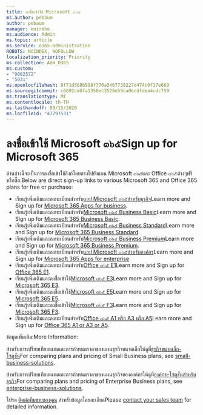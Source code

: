 ```yaml
---
title: ลงชื่อเข้าใช้ Microsoft ๓๖๕
ms.author: pebaum
author: pebaum
manager: mnirkhe
ms.audience: Admin
ms.topic: article
ms.service: o365-administration
ROBOTS: NOINDEX, NOFOLLOW
localization_priority: Priority
ms.collection: Adm_O365
ms.custom:
- "9002572"
- "5031"
ms.openlocfilehash: 8f71d568b998f776a3467738227d474c0f17e669
ms.sourcegitcommit: c6692ce0fa1358ec3529e59ca0ecdfdea4cdc759
ms.translationtype: MT
ms.contentlocale: th-TH
ms.lasthandoff: 09/15/2020
ms.locfileid: "47797531"
---
```

# <a name="sign-up-for-microsoft-365"></a><span data-ttu-id="33783-102">ลงชื่อเข้าใช้ Microsoft ๓๖๕</span><span class="sxs-lookup"><span data-stu-id="33783-102">Sign up for Microsoft 365</span></span>

<span data-ttu-id="33783-103">ด้านล่างนี้จะเป็นการลงชื่อเข้าใช้ลิงก์โดยตรงไปยังแผน Microsoft ๓๖๕และ Office ๓๖๕ต่างๆฟรีหรือซื้อ:</span><span class="sxs-lookup"><span data-stu-id="33783-103">Below are direct sign-up links to various Microsoft 365 and Office 365 plans for free or purchase:</span></span>

- <span data-ttu-id="33783-104">เรียนรู้เพิ่มเติมและลงทะเบียนสำหรับ[แอป Microsoft ๓๖๕สำหรับธุรกิจ](https://products.office.com/business/office-365-business?activetab=pivot%3aoverviewtab)</span><span class="sxs-lookup"><span data-stu-id="33783-104">Learn more and Sign up for [Microsoft 365 Apps for business](https://products.office.com/business/office-365-business?activetab=pivot%3aoverviewtab).</span></span>
- <span data-ttu-id="33783-105">เรียนรู้เพิ่มเติมและลงทะเบียนสำหรับ[Microsoft ๓๖๕ Business Basic](https://products.office.com/business/office-365-business-essentials?activetab=pivot%3aoverviewtab)</span><span class="sxs-lookup"><span data-stu-id="33783-105">Learn more and Sign up for [Microsoft 365 Business Basic](https://products.office.com/business/office-365-business-essentials?activetab=pivot%3aoverviewtab).</span></span>
- <span data-ttu-id="33783-106">เรียนรู้เพิ่มเติมและลงทะเบียนสำหรับ[Microsoft ๓๖๕ Business Standard](https://products.office.com/business/office-365-business-premium?activetab=pivot%3aoverviewtab)</span><span class="sxs-lookup"><span data-stu-id="33783-106">Learn more and Sign up for [Microsoft 365 Business Standard](https://products.office.com/business/office-365-business-premium?activetab=pivot%3aoverviewtab).</span></span>
- <span data-ttu-id="33783-107">เรียนรู้เพิ่มเติมและลงทะเบียนสำหรับ[Microsoft ๓๖๕ Business Premium](https://www.microsoft.com/microsoft-365/business/microsoft-365-business?activetab=pivot%3aoverviewtab)</span><span class="sxs-lookup"><span data-stu-id="33783-107">Learn more and Sign up for [Microsoft 365 Business Premium](https://www.microsoft.com/microsoft-365/business/microsoft-365-business?activetab=pivot%3aoverviewtab).</span></span>
- <span data-ttu-id="33783-108">เรียนรู้เพิ่มเติมและลงทะเบียนสำหรับ[แอป Microsoft ๓๖๕สำหรับองค์กร](https://products.office.com/business/office-365-proplus-product?activetab=pivot%3aoverviewtab)</span><span class="sxs-lookup"><span data-stu-id="33783-108">Learn more and Sign up for [Microsoft 365 Apps for enterprise](https://products.office.com/business/office-365-proplus-product?activetab=pivot%3aoverviewtab).</span></span>
- <span data-ttu-id="33783-109">เรียนรู้เพิ่มเติมและลงทะเบียนสำหรับ[Office ๓๖๕ E1](https://www.microsoft.com/microsoft-365/business/office-365-enterprise-e1-business-software?activetab=pivot:overviewtab)</span><span class="sxs-lookup"><span data-stu-id="33783-109">Learn more and Sign up for [Office 365 E1](https://www.microsoft.com/microsoft-365/business/office-365-enterprise-e1-business-software?activetab=pivot:overviewtab).</span></span>
- <span data-ttu-id="33783-110">เรียนรู้เพิ่มเติมและลงชื่อเข้าใช้[Microsoft ๓๖๕ E3](https://www.microsoft.com/microsoft-365/enterprise-e3-business-software)</span><span class="sxs-lookup"><span data-stu-id="33783-110">Learn more and Sign up for [Microsoft 365 E3](https://www.microsoft.com/microsoft-365/enterprise-e3-business-software).</span></span>
- <span data-ttu-id="33783-111">เรียนรู้เพิ่มเติมและลงชื่อเข้าใช้[Microsoft ๓๖๕ E5](https://www.microsoft.com/microsoft-365/enterprise-e5-business-software?activetab=pivot%3aoverviewtab)</span><span class="sxs-lookup"><span data-stu-id="33783-111">Learn more and Sign up for [Microsoft 365 E5](https://www.microsoft.com/microsoft-365/enterprise-e5-business-software?activetab=pivot%3aoverviewtab).</span></span>
- <span data-ttu-id="33783-112">เรียนรู้เพิ่มเติมและลงชื่อเข้าใช้[Microsoft ๓๖๕ F3](https://www.microsoft.com/microsoft-365/microsoft-365-enterprise-f3?activetab=pivot%3aoverviewtab)</span><span class="sxs-lookup"><span data-stu-id="33783-112">Learn more and Sign up for [Microsoft 365 F3](https://www.microsoft.com/microsoft-365/microsoft-365-enterprise-f3?activetab=pivot%3aoverviewtab).</span></span>
- <span data-ttu-id="33783-113">เรียนรู้เพิ่มเติมและลงทะเบียนสำหรับ[Office ๓๖๕ A1 หรือ A3 หรือ A5](https://www.microsoft.com/microsoft-365/academic/compare-office-365-education-plans?activetab=tab:primaryr1)</span><span class="sxs-lookup"><span data-stu-id="33783-113">Learn more and Sign up for [Office 365 A1 or A3 or A5](https://www.microsoft.com/microsoft-365/academic/compare-office-365-education-plans?activetab=tab:primaryr1).</span></span>

<span data-ttu-id="33783-114">ข้อมูลเพิ่มเติม:</span><span class="sxs-lookup"><span data-stu-id="33783-114">More Information:</span></span>

<span data-ttu-id="33783-115">สำหรับการเปรียบเทียบแผนและการกำหนดราคาของแผนธุรกิจขนาดเล็กให้ดูที่[ธุรกิจขนาดเล็ก-โซลูชัน](https://products.office.com/business/small-business-solutions#office-ContentAreaHeadingTemplate-1cuvapm)</span><span class="sxs-lookup"><span data-stu-id="33783-115">For comparing plans and pricing of Small Business plans, see [small-business-solutions](https://products.office.com/business/small-business-solutions#office-ContentAreaHeadingTemplate-1cuvapm).</span></span>

<span data-ttu-id="33783-116">สำหรับการเปรียบเทียบแผนและการกำหนดราคาของแผนธุรกิจขององค์กรให้ดูที่[องค์กร-โซลูชันสำหรับธุรกิจ](https://www.microsoft.com/microsoft-365/business/compare-more-office-365-for-business-plans)</span><span class="sxs-lookup"><span data-stu-id="33783-116">For comparing plans and pricing of Enterprise Business plans, see [enterprise-business-solutions](https://www.microsoft.com/microsoft-365/business/compare-more-office-365-for-business-plans).</span></span>

<span data-ttu-id="33783-117">โปรด [ติดต่อทีมขายของคุณ](https://go.microsoft.com/fwlink/?linkid=2127718) สำหรับข้อมูลโดยละเอียด</span><span class="sxs-lookup"><span data-stu-id="33783-117">Please [contact your sales team](https://go.microsoft.com/fwlink/?linkid=2127718) for detailed information.</span></span>
